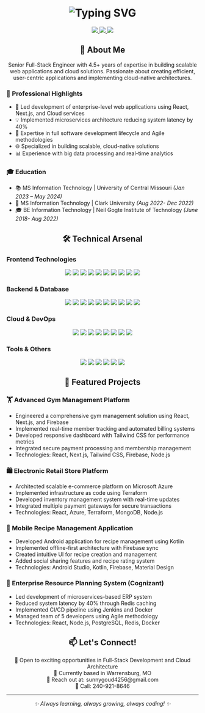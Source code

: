 <h1 align="center">
  <img src="https://readme-typing-svg.herokuapp.com?font=Fira+Code&weight=500&size=40&pause=1000&color=6AD3F7&center=true&vCenter=true&width=435&lines=Hi+👋+I'm+Sunny+Gandham;Senior+Full+Stack+Engineer;Cloud+Architect" alt="Typing SVG" />
</h1>

<div align="center">
  <a href="mailto:sunnygoud4256@gmail.com">
    <img src="https://img.shields.io/badge/Gmail-D14836?style=for-the-badge&logo=gmail&logoColor=white" />
  </a>
  <a href="https://linkedin.com/in/sunny-gandham">
    <img src="https://img.shields.io/badge/LinkedIn-0077B5?style=for-the-badge&logo=linkedin&logoColor=white" />
  </a>
  <a href="tel:240-921-8646">
    <img src="https://img.shields.io/badge/📱-240--921--8646-green?style=for-the-badge" />
  </a>
</div>

<h2 align="center">💫 About Me</h2>

<p align="center">
  Senior Full-Stack Engineer with 4.5+ years of expertise in building scalable web applications and cloud solutions. 
  Passionate about creating efficient, user-centric applications and implementing cloud-native architectures.
</p>

### 🎯 Professional Highlights
- 🚀 Led development of enterprise-level web applications using React, Next.js, and Cloud services
- 💡 Implemented microservices architecture reducing system latency by 40%
- 🔄 Expertise in full software development lifecycle and Agile methodologies
- 🌐 Specialized in building scalable, cloud-native solutions
- 📊 Experience with big data processing and real-time analytics

### 🎓 Education
- 📚 MS Information Technology | University of Central Missouri _(Jan 2023 – May 2024)_
- 🎯 MS Information Technology | Clark University _(Aug 2022- Dec 2022)_
- 🎓 BE Information Technology | Neil Gogte Institute of Technology _(June 2018- Aug 2022)_

<h2 align="center">🛠️ Technical Arsenal</h2>

### Frontend Technologies
<p align="center">
  <img src="https://img.shields.io/badge/React-20232A?style=for-the-badge&logo=react&logoColor=61DAFB" />
  <img src="https://img.shields.io/badge/Next.js-000000?style=for-the-badge&logo=nextdotjs&logoColor=white" />
  <img src="https://img.shields.io/badge/TypeScript-007ACC?style=for-the-badge&logo=typescript&logoColor=white" />
  <img src="https://img.shields.io/badge/JavaScript-F7DF1E?style=for-the-badge&logo=javascript&logoColor=black" />
  <img src="https://img.shields.io/badge/Angular-DD0031?style=for-the-badge&logo=angular&logoColor=white" />
  <img src="https://img.shields.io/badge/Vue.js-35495E?style=for-the-badge&logo=vuedotjs&logoColor=4FC08D" />
  <img src="https://img.shields.io/badge/Tailwind_CSS-38B2AC?style=for-the-badge&logo=tailwind-css&logoColor=white" />
  <img src="https://img.shields.io/badge/Material_UI-0081CB?style=for-the-badge&logo=material-ui&logoColor=white" />
  <img src="https://img.shields.io/badge/Redux-593D88?style=for-the-badge&logo=redux&logoColor=white" />
  <img src="https://img.shields.io/badge/Sass-CC6699?style=for-the-badge&logo=sass&logoColor=white" />
</p>

### Backend & Database
<p align="center">
  <img src="https://img.shields.io/badge/Node.js-339933?style=for-the-badge&logo=nodedotjs&logoColor=white" />
  <img src="https://img.shields.io/badge/Express.js-000000?style=for-the-badge&logo=express&logoColor=white" />
  <img src="https://img.shields.io/badge/Python-FFD43B?style=for-the-badge&logo=python&logoColor=blue" />
  <img src="https://img.shields.io/badge/Django-092E20?style=for-the-badge&logo=django&logoColor=white" />
  <img src="https://img.shields.io/badge/FastAPI-005571?style=for-the-badge&logo=fastapi" />
  <img src="https://img.shields.io/badge/Java-ED8B00?style=for-the-badge&logo=java&logoColor=white" />
  <img src="https://img.shields.io/badge/Spring_Boot-F2F4F9?style=for-the-badge&logo=spring-boot" />
  <img src="https://img.shields.io/badge/MongoDB-4EA94B?style=for-the-badge&logo=mongodb&logoColor=white" />
  <img src="https://img.shields.io/badge/PostgreSQL-316192?style=for-the-badge&logo=postgresql&logoColor=white" />
  <img src="https://img.shields.io/badge/Redis-DC382D?style=for-the-badge&logo=redis&logoColor=white" />
</p>

### Cloud & DevOps
<p align="center">
  <img src="https://img.shields.io/badge/AWS-FF9900?style=for-the-badge&logo=amazonaws&logoColor=white" />
  <img src="https://img.shields.io/badge/Azure-0089D6?style=for-the-badge&logo=microsoft-azure&logoColor=white" />
  <img src="https://img.shields.io/badge/Firebase-FFCA28?style=for-the-badge&logo=firebase&logoColor=black" />
  <img src="https://img.shields.io/badge/Docker-2CA5E0?style=for-the-badge&logo=docker&logoColor=white" />
  <img src="https://img.shields.io/badge/Kubernetes-326CE5?style=for-the-badge&logo=kubernetes&logoColor=white" />
  <img src="https://img.shields.io/badge/Terraform-7B42BC?style=for-the-badge&logo=terraform&logoColor=white" />
  <img src="https://img.shields.io/badge/Jenkins-D24939?style=for-the-badge&logo=Jenkins&logoColor=white" />
  <img src="https://img.shields.io/badge/GitHub_Actions-2088FF?style=for-the-badge&logo=github-actions&logoColor=white" />
</p>

### Tools & Others
<p align="center">
  <img src="https://img.shields.io/badge/Git-F05032?style=for-the-badge&logo=git&logoColor=white" />
  <img src="https://img.shields.io/badge/Postman-FF6C37?style=for-the-badge&logo=Postman&logoColor=white" />
  <img src="https://img.shields.io/badge/Swagger-85EA2D?style=for-the-badge&logo=Swagger&logoColor=white" />
  <img src="https://img.shields.io/badge/GraphQL-E10098?style=for-the-badge&logo=graphql&logoColor=white" />
  <img src="https://img.shields.io/badge/Jest-C21325?style=for-the-badge&logo=jest&logoColor=white" />
  <img src="https://img.shields.io/badge/Cypress-17202C?style=for-the-badge&logo=cypress&logoColor=white" />
</p>

<h2 align="center">🚀 Featured Projects</h2>

### 🏋️ Advanced Gym Management Platform
- Engineered a comprehensive gym management solution using React, Next.js, and Firebase
- Implemented real-time member tracking and automated billing systems
- Developed responsive dashboard with Tailwind CSS for performance metrics
- Integrated secure payment processing and membership management
- Technologies: React, Next.js, Tailwind CSS, Firebase, Node.js

### 🛍️ Electronic Retail Store Platform
- Architected scalable e-commerce platform on Microsoft Azure
- Implemented infrastructure as code using Terraform
- Developed inventory management system with real-time updates
- Integrated multiple payment gateways for secure transactions
- Technologies: React, Azure, Terraform, MongoDB, Node.js

### 📱 Mobile Recipe Management Application
- Developed Android application for recipe management using Kotlin
- Implemented offline-first architecture with Firebase sync
- Created intuitive UI for recipe creation and management
- Added social sharing features and recipe rating system
- Technologies: Android Studio, Kotlin, Firebase, Material Design

### 🏢 Enterprise Resource Planning System (Cognizant)
- Led development of microservices-based ERP system
- Reduced system latency by 40% through Redis caching
- Implemented CI/CD pipeline using Jenkins and Docker
- Managed team of 5 developers using Agile methodology
- Technologies: React, Node.js, PostgreSQL, Redis, Docker

<h2 align="center">📫 Let's Connect!</h2>

<p align="center">
  💼 Open to exciting opportunities in Full-Stack Development and Cloud Architecture<br>
  📍 Currently based in Warrensburg, MO<br>
  📧 Reach out at: sunnygoud4256@gmail.com<br>
  📱 Call: 240-921-8646
</p>

---
<p align="center">
  <i>✨ Always learning, always growing, always coding! ✨</i>
</p>
